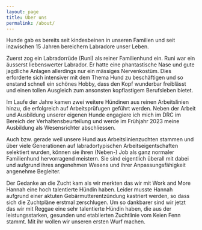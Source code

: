 ```yaml
---
layout: page
title: Über uns
permalink: /about/
---
```


Hunde gab es bereits seit kindesbeinen in unseren Familien und seit inzwischen 15 Jahren bereichern Labradore unser Leben. 

Zuerst zog ein Labradorrüde (Runi) als reiner Familienhund ein. Runi war ein äusserst liebenswerter Labrador. Er hatte eine phantastische Nase und gute jagdliche Anlagen allerdings nur ein mässiges Nervenkostüm. Dies erforderte sich intensiver mit dem Thema Hund zu beschäftigen und so enstand schnell ein schönes Hobby, dass den Kopf wunderbar freiblässt und einen tollen Ausgleich zum ansonsten kopflastigem Berufsleben bietet.

Im Laufe der Jahre kamen zwei weitere Hündinen aus reinen Arbeitslinien hinzu, die erfolgreich auf Arbeitsprüfugen geführt werden. Neben der Arbeit und Ausbildung unserer eigenen Hunde engagiere ich mich im DRC im Bereich der Verhaltensbeurteilung und werde im Frühjahr 2023 meine Ausbildung als Wesensrichter abschliessen.

Auch bzw. gerade weil unsere Hund aus Arbeitslinienzuchten stammen und über viele Generationen auf labradortypischen Arbeitseigentschaften selektiert wurden, können sie ihren (Neben-) Job als ganz normaler Familienhund hervorragend meistern. Sie sind eigentlich überall mit dabei und aufgrund ihres angenehmen Wesens und ihrer Anpassungsfähigkeit angenehme Begleiter.  

Der Gedanke an die Zucht kam als wir merkten das wir mit Work and More Hannah eine hoch talentierte Hündin haben. Leider musste Hannah aufgrund einer aktuten Gebärmutterentzündung kastriert werden, so dass sich die Zuchtpläne erstmal zerschlugen. 
Um so dankbarer sind wir jetzt das wir mit Reggae eine sehr talentierte Hündin haben, die aus der leistungsstarken, gesunden und etablierten Zuchtlinie vom Keien Fenn stammt. Mit ihr wollen wir unseren ersten Wurf machen.
